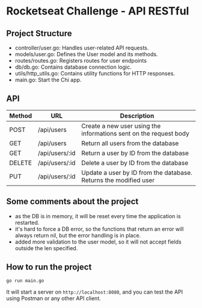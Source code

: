 # Rocketseat Challenge - API RESTful

## Project Structure

- controller/user.go: Handles user-related API requests.
- models/user.go: Defines the User model and its methods.
- routes/routes.go: Registers routes for user endpoints
- db/db.go: Contains database connection logic.
- utils/http_utils.go: Contains utility functions for HTTP responses.
- main.go: Start the Chi app.

## API

| Method | URL                | Description                     |
|--------|--------------------|---------------------------------|
| POST   | /api/users         | Create a new user using the informations sent on the request body |
| GET    | /api/users         | Return all users from the database |
| GET    | /api/users/:id     | Return a user by ID from the database |
| DELETE | /api/users/:id     | Delete a user by ID from the database |
| PUT    | /api/users/:id     | Update a user by ID from the database. Returns the modified user |

## Some comments about the project
- as the DB is in memory, it will be reset every time the application is restarted.
- it's hard to force a DB error, so the functions that return an error will always return nil, but the error handling is in place.
- added more validation to the user model, so it will not accept fields outside the len specified.

## How to run the project
``` go run main.go ```

It will start a server on `http://localhost:8080`, and you can test the API using Postman or any other API client.